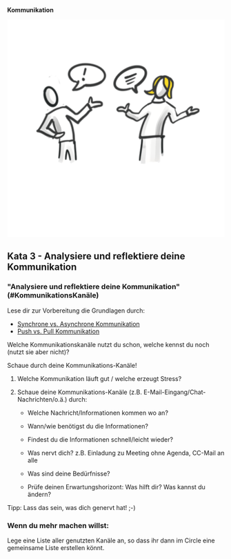 
**Kommunikation**

![](images/Kommunikation.png)

## Kata 3 - Analysiere und reflektiere deine Kommunikation

### "Analysiere und reflektiere deine Kommunikation" (#KommunikationsKanäle)

Lese dir zur Vorbereitung die Grundlagen durch:

-   [Synchrone vs. Asynchrone Kommunikation](6-1-Theorie-Kommunikation.md#grundlagen-synchrone-asynchrone-kommunikation)
-   [Push vs. Pull Kommunikation](6-1-Theorie-Kommunikation.md#grundlagen-push-vs.-pull-kommunikation)

Welche Kommunikationskanäle nutzt du schon, welche kennst du noch (nutzt
sie aber nicht)?

Schaue durch deine Kommunikations-Kanäle!

1.  Welche Kommunikation läuft gut / welche erzeugt Stress?

2.  Schaue deine Kommunikations-Kanäle (z.B.
    E-Mail-Eingang/Chat-Nachrichten/o.ä.) durch:

    -   Welche Nachricht/Informationen kommen wo an?

    -   Wann/wie benötigst du die Informationen?

    -   Findest du die Informationen schnell/leicht wieder?

    -   Was nervt dich? z.B. Einladung zu Meeting ohne Agenda, CC-Mail
        an alle

    -   Was sind deine Bedürfnisse?

    -   Prüfe deinen Erwartungshorizont: Was hilft dir? Was kannst du
        ändern?

Tipp: Lass das sein, was dich genervt hat! ;-)

### Wenn du mehr machen willst: 

Lege eine Liste aller genutzten Kanäle an, so dass ihr dann im Circle
eine gemeinsame Liste erstellen könnt.
